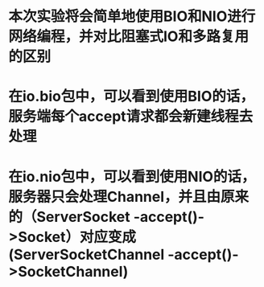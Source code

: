 # 本次实验将会简单地使用BIO和NIO进行网络编程，并对比阻塞式IO和多路复用的区别

# 在io.bio包中，可以看到使用BIO的话，服务端每个accept请求都会新建线程去处理

# 在io.nio包中，可以看到使用NIO的话，服务器只会处理Channel，并且由原来的（ServerSocket -accept()->Socket）对应变成(ServerSocketChannel -accept()->SocketChannel)